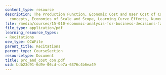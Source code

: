 ```yaml
---
content_type: resource
description: The Production Function, Economic Cost and User Cost of Capital, Cost
  concepts, Economies of Scale and Scope, Learning Curve Effects, Numeric Examples.
file: /media/courses/15-010-economic-analysis-for-business-decisions-fall-2004/bdb23d916d9e06cdce7a6376c4b6ea49_pro_and_cost_con.pdf
file_type: application/pdf
learning_resource_types:
- Recitations
ocw_type: OCWFile
parent_title: Recitations
parent_type: CourseSection
resourcetype: Document
title: pro_and_cost_con.pdf
uid: bdb23d91-6d9e-06cd-ce7a-6376c4b6ea49
---
```

